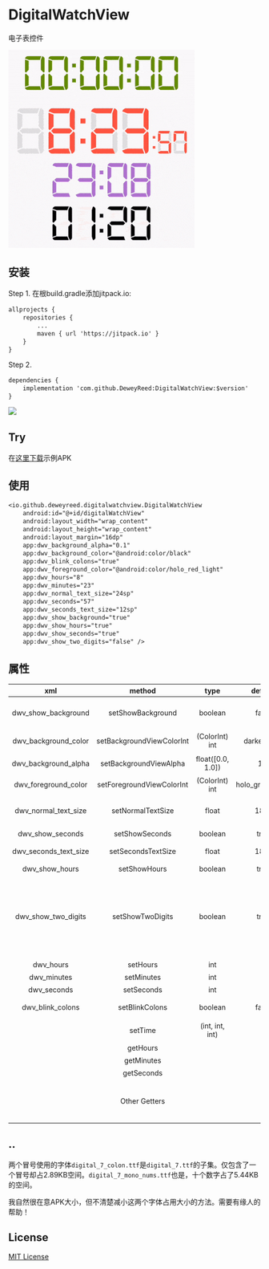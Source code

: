 # DigitalWatchView
电子表控件

![](https://github.com/DeweyReed/DigitalWatchView/blob/master/image/preview.gif?raw=true)

## 安装
Step 1. 在根build.gradle添加jitpack.io:
```
allprojects {
	repositories {
        ...
		maven { url 'https://jitpack.io' }
	}
}
```
Step 2.
```
dependencies {
	implementation 'com.github.DeweyReed:DigitalWatchView:$version'
}
```
[![](https://jitpack.io/v/DeweyReed/DigitalWatchView.svg)](https://jitpack.io/#DeweyReed/DigitalWatchView)

## Try
在[这里下载](https://github.com/DeweyReed/DigitalWatchView/releases/download/1.0/sample.apk)示例APK

## 使用
```
<io.github.deweyreed.digitalwatchview.DigitalWatchView
    android:id="@+id/digitalWatchView"
    android:layout_width="wrap_content"
    android:layout_height="wrap_content"
    android:layout_margin="16dp"
    app:dwv_background_alpha="0.1"
    app:dwv_background_color="@android:color/black"
    app:dwv_blink_colons="true"
    app:dwv_foreground_color="@android:color/holo_red_light"
    app:dwv_hours="8"
    app:dwv_minutes="23"
    app:dwv_normal_text_size="24sp"
    app:dwv_seconds="57"
    app:dwv_seconds_text_size="12sp"
    app:dwv_show_background="true"
    app:dwv_show_hours="true"
    app:dwv_show_seconds="true"
    app:dwv_show_two_digits="false" />
```

## 属性

|xml|method|type|default|meaning|
|:-:|:-:|:-:|:-:|:-|
|dwv_show_background|setShowBackground|boolean|false|显示数字后的88背景阴影|
|dwv_background_color|setBackgroundViewColorInt|(ColorInt) int|darker_gray|背景阴影颜色|
|dwv_background_alpha|setBackgroundViewAlpha|float([0.0, 1.0])|1.0|背景阴影透明度|
|dwv_foreground_color|setForegroundViewColorInt|(ColorInt) int|holo_green_dark|数字颜色|
|dwv_normal_text_size|setNormalTextSize|float|18sp|小时和分钟的文字大小|
|dwv_show_seconds|setShowSeconds|boolean|true|显示秒钟|
|dwv_seconds_text_size|setSecondsTextSize|float|18sp|秒钟的文字大小|
|dwv_show_hours|setShowHours|boolean|true|设置小时|
|dwv_show_two_digits|setShowTwoDigits|boolean|true|小时（如果不显示小时使用的话，就是分钟）使用%02d的格式|
|dwv_hours|setHours|int|0|设置小时|
|dwv_minutes|setMinutes|int|0|设置分钟|
|dwv_seconds|setSeconds|int|0|设置秒钟|
|dwv_blink_colons|setBlinkColons|boolean|false|闪烁两个冒号|
||setTime|(int, int, int)||一次性设置时分秒|
||getHours|||获取小时|
||getMinutes|||获取分钟|
||getSeconds|||获取秒钟|
||Other Getters|||每个setter都有其对应的getter|

## ..
两个冒号使用的字体`digital_7_colon.ttf`是`digital_7.ttf`的子集。仅包含了一个冒号却占2.89KB空间。`digital_7_mono_nums.ttf`也是，十个数字占了5.44KB的空间。

我自然很在意APK大小，但不清楚减小这两个字体占用大小的方法。需要有缘人的帮助！

## License
[MIT License](https://github.com/DeweyReed/DigitalWatchView/blob/master/LICENSE)